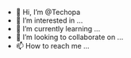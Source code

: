 - 👋 Hi, I’m @Techopa
- 👀 I’m interested in ...
- 🌱 I’m currently learning ...
- 💞️ I’m looking to collaborate on ...
- 📫 How to reach me ...

<!---
Techopa/Techopa is a ✨ special ✨ repository because its `README.md` (this file) appears on your GitHub profile.
You can click the Preview link to take a look at your changes.
--->
